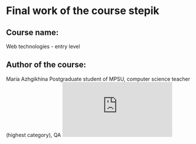 # Final work of the course stepik
## Course name: 
Web technologies - entry level
## Author of the course: 
Maria Azhgikhina 
Postgraduate student of MPSU, computer science teacher (highest category), QA
![Certificate](https://stepik.org/certificate/5676c528ef468a42b568adf7881e47462fd060b7.pdf)
